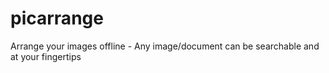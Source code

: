 # picarrange
Arrange your images offline - Any image/document can be searchable and at your fingertips
